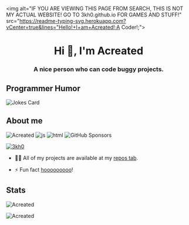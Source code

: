 <img alt="IF YOU ARE VIEWING THIS PAGE FROM SEARCH, THIS IS NOT MY ACTUAL WEBSITE! GO TO 3kh0.github.io FOR GAMES AND STUFF!" src="https://readme-typing-svg.herokuapp.com?vCenter=true&lines="Hello!+I+am+Acreated!;A Coder!;">
<h1 align="center">Hi 👋, I'm Acreated</h1>
<h3 align="center">A nice person who can code buggy projects.</h3>
<h2>Programmer Humor</h2>
<img src="https://readme-jokes.vercel.app/api" alt="Jokes Card" />
<h2>About me</h2>
<p align="left"> 
  <img src="https://komarev.com/ghpvc/?username=Acreated&label=Profile Visitors&color=001eff&style=flat" alt="Acreated" />
  <img src="https://img.shields.io/badge/Knows-JavaScript-blue/?logo=javascript&logoColor=warning&color=yellow" alt="js">
  <img src="https://img.shields.io/badge/Knows-HTML-blue/?logo=html5&logoColor=warning&color=orange" alt="html">
  <img alt="GitHub Sponsors" src="https://img.shields.io/github/sponsors/3kh0?label=Sponsors&logo=githubsponsors&style=flat">
       </p>
<p align="left"> <a href="https://github.com/ryo-ma/github-profile-trophy"><img src="https://github-profile-trophy.vercel.app/?username=Acreated&no-frame=trueno-bg=true" alt="3kh0" /></a> </p>


- 👨‍💻 All of my projects are available at my [repos tab](https://github.com/Acreated?tab=repositories).


- ⚡ Fun fact [hooooooooo](https://hooooooooo.com/)!



<h2 align="left">Stats</h2>

<p><img  src="https://github-readme-stats.vercel.app/api/top-langs?username=Acreated&show_icons=true&theme=dark&locale=en&langs_count=10&layout=compact" alt="Acreated" /></p>
<p><img src="https://github-readme-streak-stats.herokuapp.com/?user=Acreated&theme=dark" alt="Acreated" /></p><br>
  </html>


</html>
